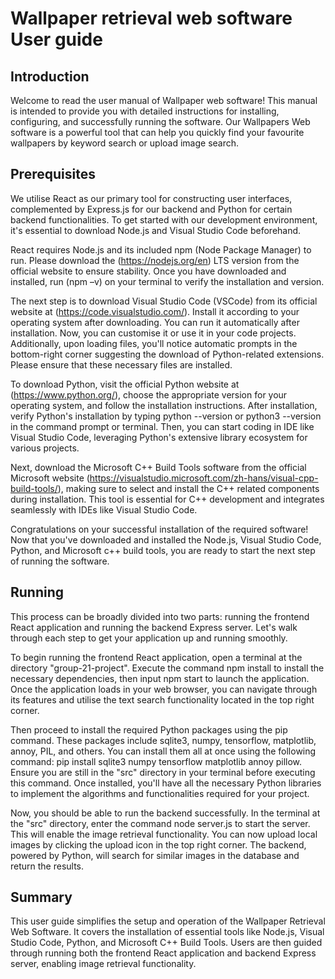 # Wallpaper retrieval web software User guide

## Introduction

Welcome to read the user manual of Wallpaper web software! This manual is intended to provide you with detailed instructions for installing, configuring, and successfully running the software. Our Wallpapers Web software is a powerful tool that can help you quickly find your favourite wallpapers by keyword search or upload image search.

## Prerequisites

We utilise React as our primary tool for constructing user interfaces, complemented by Express.js for our backend and Python for certain backend functionalities. To get started with our development environment, it's essential to download Node.js and Visual Studio Code beforehand. 

React requires Node.js and its included npm (Node Package Manager) to run. Please
download the (https://nodejs.org/en) LTS version from the official website to ensure
stability. Once you have downloaded and installed, run (npm –v) on your terminal to
verify the installation and version.

The next step is to download Visual Studio Code (VSCode) from its official website at (https://code.visualstudio.com/). Install it according to your operating system after downloading. You can run it automatically after installation. Now, you can customise it or use it in your code projects. Additionally, upon loading files, you'll notice automatic prompts in the bottom-right corner suggesting the download of Python-related extensions. Please ensure that these necessary files are installed.

To download Python, visit the official Python website at (https://www.python.org/), choose the appropriate version for your operating system, and follow the installation instructions. After installation, verify Python's installation by typing python --version or python3 --version in the command prompt or terminal. Then, you can start coding in IDE like Visual Studio Code, leveraging Python's extensive library ecosystem for various projects.

Next, download the Microsoft C++ Build Tools software from the official Microsoft website (https://visualstudio.microsoft.com/zh-hans/visual-cpp-build-tools/), making sure to select and install the C++ related components during installation. This tool is essential for C++ development and integrates seamlessly with IDEs like Visual Studio Code.

Congratulations on your successful installation of the required software! Now that you've downloaded and installed the Node.js, Visual Studio Code, Python, and Microsoft c++ build tools, you are ready to start the next step of running the software.

## Running

This process can be broadly divided into two parts: running the frontend React application and running the backend Express server. Let's walk through each step to get your application up and running smoothly.

To begin running the frontend React application, open a terminal at the directory "group-21-project". Execute the command npm install to install the necessary dependencies, then input npm start to launch the application. Once the application loads in your web browser, you can navigate through its features and utilise the text search functionality located in the top right corner.

Then proceed to install the required Python packages using the pip command. These packages include sqlite3, numpy, tensorflow, matplotlib, annoy, PIL, and others. You can install them all at once using the following command: pip install sqlite3 numpy tensorflow matplotlib annoy pillow. Ensure you are still in the "src" directory in your terminal before executing this command. Once installed, you'll have all the necessary Python libraries to implement the algorithms and functionalities required for your project.

Now, you should be able to run the backend successfully. In the terminal at the "src" directory, enter the command node server.js to start the server. This will enable the image retrieval functionality. You can now upload local images by clicking the upload icon in the top right corner. The backend, powered by Python, will search for similar images in the database and return the results.

## Summary

This user guide simplifies the setup and operation of the Wallpaper Retrieval Web Software. It covers the installation of essential tools like Node.js, Visual Studio Code, Python, and Microsoft C++ Build Tools. Users are then guided through running both the frontend React application and backend Express server, enabling image retrieval functionality.
